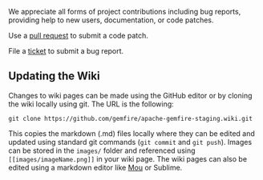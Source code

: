 We appreciate all forms of project contributions including bug reports, providing help to new users, documentation, or code patches.

Use a [pull request](https://help.github.com/articles/using-pull-requests/) to submit a code patch.

File a [ticket](https://github.com/gemfire/apache-gemfire-staging/issues/new) to submit a bug report.

## Updating the Wiki

Changes to wiki pages can be made using the GitHub editor or by cloning the wiki locally using git.  The URL is the following:

    git clone https://github.com/gemfire/apache-gemfire-staging.wiki.git

This copies the markdown (.md) files locally where they can be edited and updated using standard git commands (`git commit` and `git push`).  Images can be stored in the `images/` folder and referenced using `[[images/imageName.png]]` in your wiki page.  The wiki pages can also be edited using a markdown editor like [Mou](http://25.io/mou/) or Sublime.
